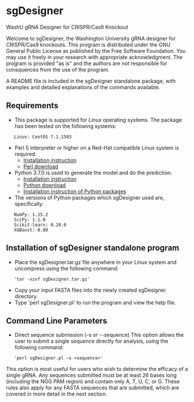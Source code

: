 # sgDesigner
WashU gRNA Designer for CRISPR/Cas9 Knockout

Welcome to sgDesigner, the Washington University gRNA designer for CRISPR/Cas9 knockouts. This program is distributed under the GNU General Public License as published by the Free Software Foundation. You may use it freely in your research with appropriate acknowledgment. The program is provided "as is" and the authors are not responsible for consquences from the use of the program.

A README file is included in the sgDesigner standalone package, with examples and detailed explanations of the commands available.

## Requirements

* This package is supported for *Linux* operating systems. The package has been tested on the following systems:
```
   Linux: CentOS 7.1.1503
```
* Perl 5 interpreter or higher on a Red-Hat compatible Linux system is required.
   * [Installation instruction](https://learn.perl.org/installing/)
   * [Perl download](https://www.perl.org/get.html)
* Python 3.7.0 is used to generate the model and do the prediction. 
   * [Installation instruction](https://realpython.com/installing-python/)
   * [Python download](https://www.python.org/downloads/)
   * [Installation instruction of Python packages](https://packaging.python.org/tutorials/installing-packages/)
* The versions of Python packages which sgDesigner used are, specifically:
```
   NumPy: 1.15.2
   SciPy: 1.1.0
   Scikit-learn: 0.20.0
   XGBoost: 0.80
```
  
   
## Installation of sgDesigner standalone program

* Place the sgDesigner.tar.gz file anywhere in your Linux system and uncompress using the following command:
```
   'tar -xzvf sgDesigner.tar.gz'
```
* Copy your input FASTA files into the newly created sgDesigner directory.
* Type 'perl sgDesigner.pl' to run the program and view the help file.


## Command Line Parameters

* Direct sequence submission (-s or --sequence)
This option allows the user to submit a single sequence directly for analysis, using the following command:
```
   'perl sgDesigner.pl –s <sequence>'
```
This option is most useful for users who wish to determine the efficacy of a single gRNA. Any sequences submitted must be at least 26 bases long (including the NGG PAM region) and contain only A, T, U, C, or G. These rules also apply for any FASTA sequences that are submitted, which are covered in more detail in the next section.
